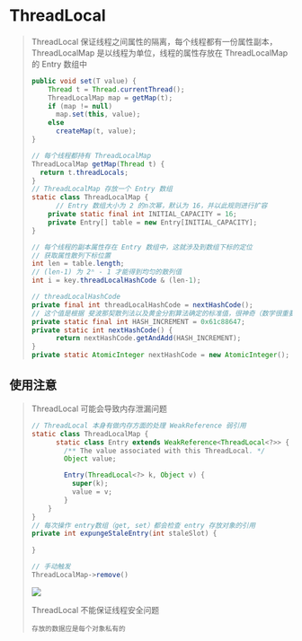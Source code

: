 # ThreadLocal

> ThreadLocal 保证线程之间属性的隔离，每个线程都有一份属性副本，ThreadLocalMap 是以线程为单位，线程的属性存放在 ThreadLocalMap 的 Entry 数组中
>
> ~~~java
> public void set(T value) {
>     Thread t = Thread.currentThread();
>     ThreadLocalMap map = getMap(t);
>     if (map != null)
>       map.set(this, value);
>     else
>       createMap(t, value);
> }
>
> // 每个线程都持有 ThreadLocalMap
> ThreadLocalMap getMap(Thread t) {
>  	return t.threadLocals;
> }
> // ThreadLocalMap 存放一个 Entry 数组
> static class ThreadLocalMap {
>   	// Entry 数组大小为 2 的n次幂，默认为 16，并以此规则进行扩容
>     private static final int INITIAL_CAPACITY = 16;
>     private Entry[] table = new Entry[INITIAL_CAPACITY];
> }
>
> // 每个线程的副本属性存在 Entry 数组中，这就涉及到数组下标的定位
> // 获取属性散列下标位置
> int len = table.length;
> // (len-1) 为 2ⁿ - 1 才能得到均匀的散列值
> int i = key.threadLocalHashCode & (len-1);
>
> // threadLocalHashCode
> private final int threadLocalHashCode = nextHashCode();
> // 这个值是根据 斐波那契散列法以及黄金分割算法确定的标准值，很神奇（数学很重要）
> private static final int HASH_INCREMENT = 0x61c88647;
> private static int nextHashCode() {
>   	return nextHashCode.getAndAdd(HASH_INCREMENT);
> }
> private static AtomicInteger nextHashCode = new AtomicInteger();
> ~~~

## 使用注意

> ThreadLocal 可能会导致内存泄漏问题
>
> ~~~java
> // ThreadLocal 本身有做内存方面的处理 WeakReference 弱引用
> static class ThreadLocalMap {
>   	static class Entry extends WeakReference<ThreadLocal<?>> {
>         /** The value associated with this ThreadLocal. */
>         Object value;
>
>         Entry(ThreadLocal<?> k, Object v) {
>           super(k);
>           value = v;
>         }
>     }
> }
> // 每次操作 entry数组（get, set）都会检查 entry 存放对象的引用 
> private int expungeStaleEntry(int staleSlot) {
>   
> }
>
> // 手动触发
> ThreadLocalMap->remove()
> ~~~
>
> <img src="/vuepress/images/java/thread/ThreadLocal-entry.png"/>
>
> ThreadLocal 不能保证线程安全问题
>
> ~~~properties
> 存放的数据应是每个对象私有的
> ~~~

